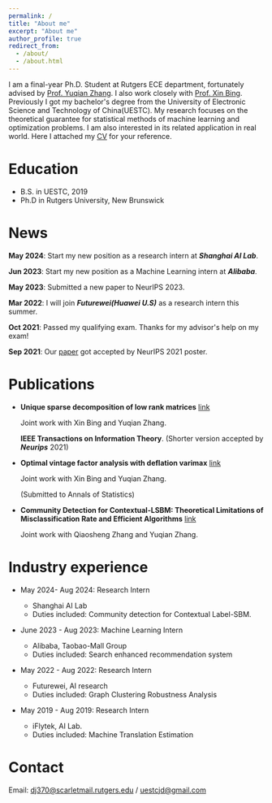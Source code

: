 ```yaml
---
permalink: /
title: "About me"
excerpt: "About me"
author_profile: true
redirect_from: 
  - /about/
  - /about.html
---
```


I am a final-year Ph.D. Student at Rutgers ECE department, fortunately advised by [Prof. Yuqian Zhang](https://sites.google.com/view/yuqianzhang). I also work closely with [Prof. Xin Bing](https://sites.coecis.cornell.edu/xinbing/). Previously I got my bachelor's degree from the University of Electronic Science and Technology of China(UESTC).
My research focuses on the theoretical guarantee for statistical methods of machine learning and optimization problems. I am also interested in its related application in real world. Here I attached my [CV](https://rutgersconnect-my.sharepoint.com/:b:/g/personal/dj370_soe_rutgers_edu/EYfCY4D68-hCt-qqByCrB0wBsk1mQ_oj6DE9NC2VprvxjQ?e=zEYsGf) for your reference.






Education
======
* B.S. in UESTC, 2019
* Ph.D in Rutgers University, New Brunswick

News
======
**May 2024**: Start my new position as a research intern at ***Shanghai AI Lab***.

**Jun 2023**: Start my new position as a Machine Learning intern at ***Alibaba***.

**May 2023**: Submitted a new paper to NeurIPS 2023.

**Mar 2022**: I will join ***Futurewei(Huawei U.S)*** as a research intern this summer.

**Oct 2021**: Passed my qualifying exam. Thanks for my advisor's help on my exam! 

**Sep 2021**: Our [paper](https://arxiv.org/abs/2106.07736) got accepted by NeurIPS 2021 poster.


Publications
======
* **Unique sparse decomposition of low rank matrices** [link](https://ieeexplore.ieee.org/document/9954420)
  
    Joint work with Xin Bing and Yuqian Zhang.
  
    **IEEE Transactions on Information   Theory**. (Shorter version accepted by ***Neurips*** 2021)

* **Optimal vintage factor analysis with deflation varimax** [link](https://arxiv.org/abs/2310.10545)
  
    Joint work with Xin Bing and Yuqian Zhang.

    (Submitted to Annals of Statistics)
* **Community Detection for Contextual-LSBM: Theoretical Limitations of Misclassification Rate and Efficient Algorithms** [link](https://arxiv.org/abs/2501.11139)

    Joint work with Qiaosheng Zhang and Yuqian Zhang.

Industry experience
======
* May 2024- Aug 2024: Research Intern
  * Shanghai AI Lab
  * Duties included: Community detection for Contextual Label-SBM.  

* June 2023 - Aug 2023: Machine Learning Intern
  * Alibaba, Taobao-Mall Group
  * Duties included: Search enhanced recommendation system

* May 2022 - Aug 2022: Research Intern
  * Futurewei, AI research
  * Duties included: Graph Clustering Robustness Analysis

* May 2019 - Aug 2019: Research Intern
  * iFlytek, AI Lab.
  * Duties included: Machine Translation Estimation

Contact
=====
Email: dj370@scarletmail.rutgers.edu / uestcjd@gmail.com  
  


